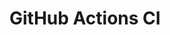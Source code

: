 # GitHub Actions CI






















































































































































































































































































































































































































































































































































































































































































































































































































































































































































































































































































































































































































































































































































































































































































































































































































































































































































































































































































































































































































